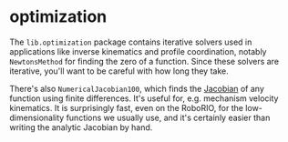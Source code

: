 # optimization

The `lib.optimization` package contains iterative solvers used in applications
like inverse kinematics and profile coordination, notably `NewtonsMethod`
for finding the zero of a function.  Since these solvers are iterative,
you'll want to be careful with how long they take.

There's also `NumericalJacobian100`, which finds the
[Jacobian](https://en.wikipedia.org/wiki/Jacobian_matrix) of any
function using finite differences.  It's useful for, e.g. mechanism
velocity kinematics.  It is surprisingly fast, even on the RoboRIO,
for the low-dimensionality functions we usually use, and it's certainly
easier than writing the analytic Jacobian by hand.
